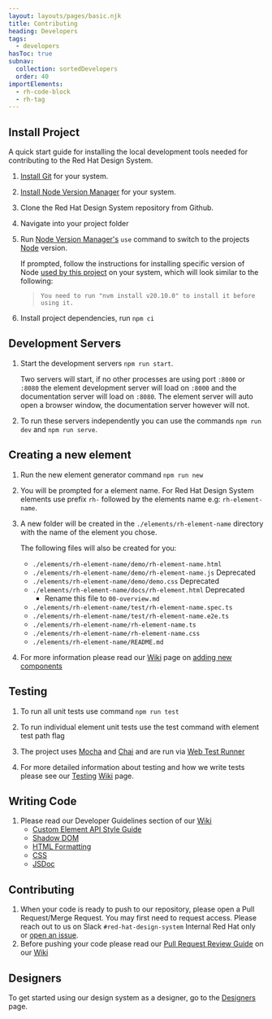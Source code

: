 ```yaml
---
layout: layouts/pages/basic.njk
title: Contributing
heading: Developers
tags:
  - developers
hasToc: true
subnav:
  collection: sortedDevelopers
  order: 40
importElements:
  - rh-code-block
  - rh-tag
---
```


<style>
  rh-code-block + rh-code-block {
    margin-block-start: var(--rh-spacer-2xl, 32px);
  }
</style>

## Install Project

A quick start guide for installing the local development tools needed for contributing to the Red Hat Design System.

1. [Install Git](https://git-scm.com/book/en/v2/Getting-Started-Installing-Git) for your system.
2. [Install Node Version Manager](https://github.com/nvm-sh/nvm) for your system.  
3. Clone the Red Hat Design System repository from Github.

    <rh-code-block>
      <script type="text/x-shellscript">git clone git@github.com:RedHat-UX/red-hat-design-system.git</script>
    </rh-code-block>

4. Navigate into your project folder

    <rh-code-block>
      <script type="text/x-shellscript">cd red-hat-design-system</script>
    </rh-code-block>

5. Run [Node Version Manager's](https://github.com/nvm-sh/nvm) `use` command to switch to the projects [Node](https://nodejs.org/en) version.

    <rh-code-block>
      <script type="text/x-shellscript">nvm use</script>
    </rh-code-block>

    If prompted, follow the instructions for installing specific version of Node [used by this project](https://github.com/RedHat-UX/red-hat-design-system/blob/main/.nvmrc) on your system, which will look similar to the following: 
    
    > `You need to run "nvm install v20.10.0" to install it before using it.`

6. Install project dependencies, run `npm ci`

    <rh-code-block>
      <script type="text/x-shellscript">npm ci</script>
    </rh-code-block>

## Development Servers

1. Start the development servers `npm run start`.

    <rh-code-block>
      <script type="text/x-shellscript">npm run start</script>
    </rh-code-block>

    Two servers will start, if no other processes are using port `:8000` or `:8080` the element development server will load on `:8000` and the documentation server will load on `:8080`. The element server will auto open a browser window, the documentation server however will not.  
2. To run these servers independently you can use the commands `npm run dev` and `npm run serve`.

    <rh-code-block>
      <script type="text/x-shellscript">npm run dev</script>
    </rh-code-block>


    <rh-code-block>
      <script type="text/x-shellscript">npm run serve</script>
    </rh-code-block>

## Creating a new element

1. Run the new element generator command `npm run new`

    <rh-code-block>
      <script type="text/x-shellscript">npm run new</script>
    </rh-code-block>

2. You will be prompted for a element name.  For Red Hat Design System elements use prefix `rh-` followed by the elements name e.g: `rh-element-name`.
3. A new folder will be created in the `./elements/rh-element-name` directory with the name of the element you chose.

    The following files will also be created for you:

    - `./elements/rh-element-name/demo/rh-element-name.html`
    - `./elements/rh-element-name/demo/rh-element-name.js` <rh-tag color="red" variant="outline">Deprecated</rh-tag>
    - `./elements/rh-element-name/demo/demo.css` <rh-tag color="red" variant="outline">Deprecated</rh-tag>
    - `./elements/rh-element-name/docs/rh-element.html` <rh-tag color="red" variant="outline">Deprecated</rh-tag>
      - Rename this file to `00-overview.md`
    - `./elements/rh-element-name/test/rh-element-name.spec.ts`
    - `./elements/rh-element-name/test/rh-element-name.e2e.ts`
    - `./elements/rh-element-name/rh-element-name.ts`
    - `./elements/rh-element-name/rh-element-name.css`
    - `./elements/rh-element-name/README.md`

4. For more information please read our [Wiki](https://github.com/RedHat-UX/red-hat-design-system/wiki) page on [adding new components](https://github.com/RedHat-UX/red-hat-design-system/wiki/Adding-New-Components) 

## Testing

1. To run all unit tests use command `npm run test`

    <rh-code-block>
      <script type="text/x-shellscript">npm run test</script>
    </rh-code-block>

2. To run individual element unit tests use the test command with element test path flag

    <rh-code-block>
      <script type="text/x-shellscript">npm run test -- -- ./elements/rh-element-name/test/rh-element-name.spec.ts</script>
    </rh-code-block>

3. The project uses [Mocha](https://mochajs.org/) and [Chai](https://www.chaijs.com/) and are run via [Web Test Runner](https://modern-web.dev/docs/test-runner/overview/)
4. For more detailed information about testing and how we write tests please see our [Testing](https://github.com/RedHat-UX/red-hat-design-system/wiki/Testing)
 [Wiki](https://github.com/RedHat-UX/red-hat-design-system/wiki) page.
## Writing Code

1.  Please read our Developer Guidelines section of our [Wiki](https://github.com/RedHat-UX/red-hat-design-system/wiki)
    - [Custom Element API Style Guide](https://github.com/RedHat-UX/red-hat-design-system/wiki/Custom-Elements-API-Style-Guide)
    - [Shadow DOM](https://github.com/RedHat-UX/red-hat-design-system/wiki/Shadow-DOM-Style-Guide)
    - [HTML Formatting](https://github.com/RedHat-UX/red-hat-design-system/wiki/HTML-Formatting)
    - [CSS](https://github.com/RedHat-UX/red-hat-design-system/wiki/CSS-Styles)
    - [JSDoc](https://github.com/RedHat-UX/red-hat-design-system/wiki/JSDoc)

## Contributing 

1. When your code is ready to push to our repository, please open a Pull Request/Merge Request. You may first need to request access.  Please reach out to us on Slack `#red-hat-design-system` <rh-tag color="red" variant="outline">Internal Red Hat only</rh-tag> or [open an issue](https://github.com/RedHat-UX/red-hat-design-system/issues/new/choose).
2. Before pushing your code please read our [Pull Request Review Guide](https://github.com/RedHat-UX/red-hat-design-system/wiki/Pull-Request-Review-Guide) on our [Wiki](https://github.com/RedHat-UX/red-hat-design-system/wiki)

<uxdot-feedback>
  <h2>Designers</h2>
  <p>To get started using our design system as a designer, go to the <a href="get-started/designers">Designers</a> page.</p>
</uxdot-feedback>
